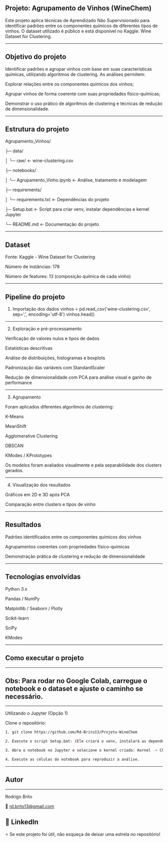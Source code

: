 
## Projeto: Agrupamento de Vinhos (WineChem)

Este projeto aplica técnicas de Aprendizado Não Supervisionado para identificar padrões entre os componentes químicos de diferentes tipos de vinhos.
O dataset utilizado é público e está disponível no Kaggle: Wine Dataset for Clustering.

---
## Objetivo do projeto

Identificar padrões e agrupar vinhos com base em suas características químicas, utilizando algoritmos de clustering. As análises permitem:

Explorar relações entre os componentes químicos dos vinhos;

Agrupar vinhos de forma coerente com suas propriedades físico-químicas;

Demonstrar o uso prático de algoritmos de clustering e técnicas de redução de dimensionalidade.

---
## Estrutura do projeto

Agrupamento_Vinhos/

├─ data/

│  └─ raw/ <- wine-clustering.csv

├─ notebooks/

│  └─ Agrupamento_Vinho.ipynb <- Análise, tratamento e modelagem

├─ requirements/

│  └─ requirements.txt <- Dependências do projeto

├─ Setup.bat <- Script para criar venv, instalar dependências e kernel Jupyter

└─ README.md <- Documentação do projeto

---
## Dataset

Fonte: Kaggle - Wine Dataset for Clustering

Número de instâncias: 178

Número de features: 13 (composição química de cada vinho)

---

## Pipeline do projeto

1. Importação dos dados
vinhos = pd.read_csv('wine-clustering.csv', sep=',', encoding='utf-8')
vinhos.head()

---

2. Exploração e pré-processamento

Verificação de valores nulos e tipos de dados

Estatísticas descritivas

Análise de distribuições, histogramas e boxplots

Padronização das variáveis com StandardScaler

Redução de dimensionalidade com PCA para análise visual e ganho de performance

---


3. Agrupamento

Foram aplicados diferentes algoritmos de clustering:

K-Means

MeanShift

Agglomerative Clustering

DBSCAN

KModes / KPrototypes

Os modelos foram avaliados visualmente e pela separabilidade dos clusters gerados.

---


4. Visualização dos resultados

Gráficos em 2D e 3D após PCA

Comparação entre clusters e tipos de vinho

---

## Resultados

Padrões identificados entre os componentes químicos dos vinhos

Agrupamentos coerentes com propriedades físico-químicas

Demonstração prática de clustering e redução de dimensionalidade

---

## Tecnologias envolvidas

Python 3.x

Pandas / NumPy

Matplotlib / Seaborn / Plotly

Scikit-learn

SciPy

KModes

---

## Como executar o projeto

---

## Obs: Para rodar no Google Colab, carregue o notebook e o dataset e ajuste o caminho se necessário.

---
Utilizando o Jupyter (Opção 1)

Clone o repositório:

```bash
1. git clone https://github.com/Rd-Brito13/Projeto-WineChem

2. Execute o script Setup.bat: (Ele criará o venv, instalará as dependências e registrará o kernel no Jupyter)

3. Abra o notebook no Jupyter e selecione o kernel criado: Kernel -> Change Kernel -> Python (WineChem)

4. Execute as células do notebook para reproduzir a análise.
```

---

## Autor

---
Rodrigo Brito

📧 rd.brito13@gmail.com

💼 LinkedIn
---
⭐ Se este projeto foi útil, não esqueça de deixar uma estrela no repositório!
